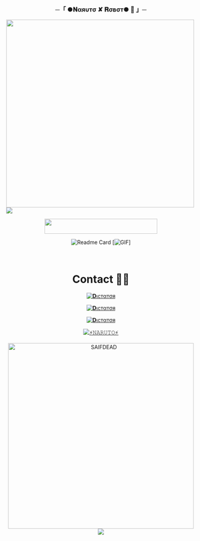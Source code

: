 
<h3 align="center">
    ─「 ●𝐍αяυтσ ✘ 𝐑σвσт● 🫧 」─
</h3>

<p3 align="center">
  <img src="https://graph.org/file/0bc8bb883ede5374da2ec.jpg"width="500">
</h3>


  <img src="https://readme-typing-svg.herokuapp.com?color=DC143C&center=true&lines=──+「+●+𝐍αяʋтσ+✘+𝐑σвσт+🫧+」+──;𝙰𝙽+𝙰𝙳𝚅𝙰𝙽𝙲𝙴𝙳+𝙶𝚁𝙾𝚄𝙿𝚂+𝙼𝙰𝙽𝙰𝙶𝙴𝙼𝙴𝙽𝚃+𝙱𝙾𝚃+💕&width=600&height=180">














<p align="center"><a href="https://dashboard.heroku.com/new?template=https://github.com/SAIFDEAD/NARUTO-ROBOT"> <img src="https://img.shields.io/badge/Deploy%20On%20Heroku-green?style=for-the-badge&logo=heroku" width="300" height="40.0"/></a></p>





![Readme Card](https://github-readme-stats.vercel.app/api/pin/?username=SAIFDEAD&repo=NARUTO-ROBOT&theme=flag-india)
[![GIF](https://github.com/SAIFDEAD/NARUTO-ROBOT/blob/main/SAIFDEAD.gif)]

 ㅤ ㅤ ㅤㅤ


# Contact 💖😎
<a href="https://t.me/SAIF_DICTATOR"><img title="𝐃ιcтαтσя" src="https://img.shields.io/badge/𝐃ιcтaтor-%23000000.svg?&style=for-the-badge&logo=telegram&logoColor=61DAFB"></a>


<a href="https://t.me/SAIFHELPGC"><img title="𝐃ιcтαтσя" src="https://img.shields.io/badge/𝙶𝚁𝙾𝚄𝙿-%23000000.svg?&style=for-the-badge&logo=telegram&logoColor=61DAFB"></a>


<a href="https://t.me/SAIFALLBOT"><img title="𝐃ιcтαтσя" src="https://img.shields.io/badge/𝙰𝙱𝙾𝚄𝚃-%23000000.svg?&style=for-the-badge&logo=telegram&logoColor=61DAFB"></a>



   [![⚡𝙽𝙰𝚁𝚄𝚃𝙾⚡](https://github-stats-alpha.vercel.app/api?username=SAIFDEAD "SAIF")](https://github-stats-alpha.vercel.app/api?username=SAIFDEAD   "NARUTO-ROBOT")
                  




<p><img width="494" align="center" src="https://github-readme-stats.vercel.app/api/top-langs?username=SAIFDEAD&show_icons=true&locale=en&layout=compact" alt="SAIFDEAD" 

 <h1 align="center"><img src=".DAXXROBOT/.naruto" /></h1>

